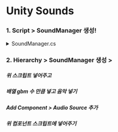 # Unity Sounds

### 1. Script > SoundManager 생성!

<details>
<summary>SoundManager.cs</summary>
<div markdown="1">
  
```cs
using System.Collections;
using System.Collections.Generic;
using UnityEngine;

[System.Serializable]
public class Sound
{
    public string soundName;
    public AudioClip clip;
}

public class SoundManager : MonoBehaviour
{
    [Header("사운드 등록")]
    [SerializeField]
    List<Sound> bgmSounds = new List<Sound>();

    [Header("브금 플레이어")]
    [SerializeField]
    AudioSource bgmPlayer;
    // Start is called before the first frame update
    void Start()
    {
        
    }

    public void PlayRandomBGM()
    {
        int random = Random.Range(0, bgmSounds.Count);
        Debug.Log(bgmSounds.Count);
        bgmPlayer.clip = bgmSounds[random].clip;
        bgmPlayer.Play();
    }

}

```
  
</div>
</details>

### 2. Hierarchy > SoundManager 생성 > 
##### 위 스크립트 넣어주고 
##### 배열 gbm 수 만큼 넣고 음악 넣기
##### Add Component > Audio Source 추가
##### 위 컴포넌트 스크립트에 넣어주기

